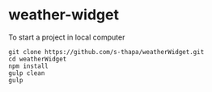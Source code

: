# weather-widget
To start a project in local computer
```
git clone https://github.com/s-thapa/weatherWidget.git
cd weatherWidget
npm install
gulp clean
gulp
```
